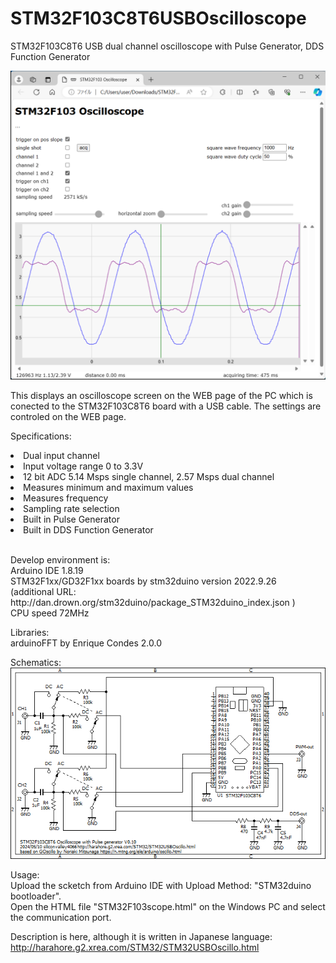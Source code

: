 # STM32F103C8T6USBOscilloscope
STM32F103C8T6 USB dual channel oscilloscope with Pulse Generator, DDS Function Generator

<img src="STM32F103USBscope.png">

This displays an oscilloscope screen on the WEB page of the PC which is conected to the STM32F103C8T6 board with a USB cable.
The settings are controled on the WEB page.

Specifications:
<li>Dual input channel</li>
<li>Input voltage range 0 to 3.3V</li>
<li>12 bit ADC 5.14 Msps single channel, 2.57 Msps dual channel</li>
<li>Measures minimum and maximum values</li>
<li>Measures frequency</li>
<li>Sampling rate selection</li>
<li>Built in Pulse Generator</li>
<li>Built in DDS Function Generator</li>
<br>
<p>
Develop environment is:<br>
Arduino IDE 1.8.19<br>
STM32F1xx/GD32F1xx boards by stm32duino version 2022.9.26<br>
(additional URL: http://dan.drown.org/stm32duino/package_STM32duino_index.json )<br>
CPU speed 72MHz<br>
</p>

Libraries:<br>
arduinoFFT by Enrique Condes 2.0.0<br>

Schematics:<br>
<img src="STM32USBOscillo.png">

Usage:<br>
Upload the scketch from Arduino IDE with Upload Method: "STM32duino bootloader".<br>
Open the HTML file "STM32F103scope.html" on the Windows PC and select the communication port.

Description is here, although it is written in Japanese language:<br>
http://harahore.g2.xrea.com/STM32/STM32USBOscillo.html
